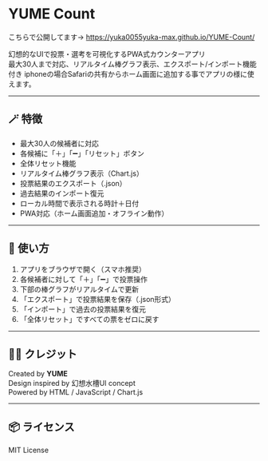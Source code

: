 # YUME Count
こちらで公開してます→ https://yuka0055yuka-max.github.io/YUME-Count/

幻想的なUIで投票・選考を可視化するPWA式カウンターアプリ  
最大30人まで対応、リアルタイム棒グラフ表示、エクスポート/インポート機能付き
iphoneの場合Safariの共有からホーム画面に追加する事でアプリの様に使えます。

---

## 🪄 特徴

- 最大30人の候補者に対応
- 各候補に「＋」「➖」「リセット」ボタン
- 全体リセット機能
- リアルタイム棒グラフ表示（Chart.js）
- 投票結果のエクスポート（.json）
- 過去結果のインポート復元
- ローカル時間で表示される時計＋日付
- PWA対応（ホーム画面追加・オフライン動作）

---

## 🚀 使い方

1. アプリをブラウザで開く（スマホ推奨）
2. 各候補者に対して「＋」「➖」で投票操作
3. 下部の棒グラフがリアルタイムで更新
4. 「エクスポート」で投票結果を保存（.json形式）
5. 「インポート」で過去の投票結果を復元
6. 「全体リセット」ですべての票をゼロに戻す

---

## 🧑‍🎨 クレジット

Created by **YUME**  
Design inspired by 幻想水槽UI concept  
Powered by HTML / JavaScript / Chart.js

---

## 📦 ライセンス

MIT License

